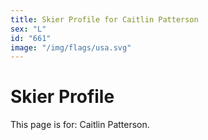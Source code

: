 ```yaml
---
title: Skier Profile for Caitlin Patterson
sex: "L"
id: "661"
image: "/img/flags/usa.svg" 
---
```


# Skier Profile

This page is for: Caitlin Patterson.
    